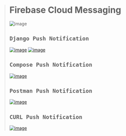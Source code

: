 ># Firebase Cloud Messaging
>![image](https://github.com/user-attachments/assets/e0266f1c-19ae-4858-8f2e-f4bd199ccb96)
>
>## `Django Push Notification`
>[![image](https://github.com/user-attachments/assets/8dee1348-3caf-4869-b8a2-24d27c9dbddf)](https://firebasepushnotification.pythonanywhere.com/)
>[![image](https://github.com/user-attachments/assets/c5088cbf-319b-41f5-921b-b7c65802174b)](https://firebasepushnotification.pythonanywhere.com/send/)
>
>## `Compose Push Notification`
>[![image](https://github.com/user-attachments/assets/2287e309-ee31-4e41-ae88-9c6ddb1a6b63)](https://console.firebase.google.com/u/0/project/fir-push-notification-85613/messaging)
>
>## `Postman Push Notification`
>[![image](https://github.com/user-attachments/assets/05093fb2-710d-4822-b61c-267532f00555)](https://warped-comet-915880.postman.co/workspace/Team-Workspace~021e59ad-6229-436e-8a1a-b8db03fab185/request/34005341-19486fb9-c8e7-41d4-930c-cc4aa4633be1?ctx=documentation)
>
>## `CURL Push Notification`
>[![image](https://github.com/user-attachments/assets/89c3b831-4e96-4240-af87-6e1b1837269f)](http://127.0.0.1:8000/send/)
